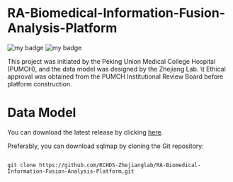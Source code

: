 # RA-Biomedical-Information-Fusion-Analysis-Platform
![my badge](https://badgen.net/badge/Release/v1.1/yellow)
![my badge](https://badgen.net/badge/Orcal/v12.2.0.1.0/blue)

This project was initiated by the Peking Union Medical College Hospital (PUMCH), and the data model was designed by the Zhejiang Lab. \t
Ethical approval was obtained from the PUMCH Institutional Review Board before platform construction.


# Data Model

You can download the latest release by clicking [here](https://github.com/RCHDS-Zhejianglab/RA-Biomedical-Information-Fusion-Analysis-Platform.git).

Preferably, you can download sqlmap by cloning the Git repository:

```shell

git clone https://github.com/RCHDS-Zhejianglab/RA-Biomedical-Information-Fusion-Analysis-Platform.git
```

